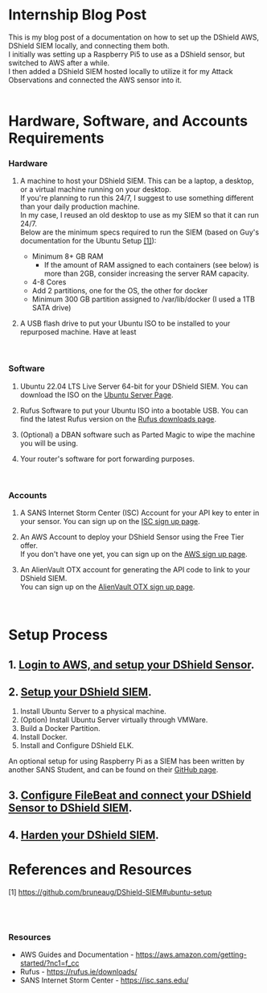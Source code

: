 # Internship Blog Post
This is my blog post of a documentation on how to set up the DShield AWS, DShield SIEM locally, and connecting them both. <br>
I initially was setting up a Raspberry Pi5 to use as a DShield sensor, but switched to AWS after a while. <br>
I then added a DShield SIEM hosted locally to utilize it for my Attack Observations and connected the AWS sensor into it.
<br>
<br>

# Hardware, Software, and Accounts Requirements

### Hardware

1. A machine to host your DShield SIEM. This can be a laptop, a desktop, or a virtual machine running on your desktop. <br>
  If you're planning to run this 24/7, I suggest to use something different than your daily production machine. <br>
  In my case, I reused an old desktop to use as my SIEM so that it can run 24/7. <br>
  Below are the minimum specs required to run the SIEM (based on Guy's documentation for the Ubuntu Setup [[1]](https://github.com/bruneaug/DShield-SIEM#ubuntu-setup)): <br>
   - Minimum 8+ GB RAM<br>
     - If the amount of RAM assigned to each containers (see below) is more than 2GB, consider increasing the server RAM capacity.<br>
   - 4-8 Cores<br>
   - Add 2 partitions, one for the OS, the other for docker<br>
   - Minimum 300 GB partition assigned to /var/lib/docker (I used a 1TB SATA drive) <br>

2. A USB flash drive to put your Ubuntu ISO to be installed to your repurposed machine. Have at least 
<br>

### Software

1. Ubuntu 22.04 LTS Live Server 64-bit for your DShield SIEM. You can download the ISO on the [Ubuntu Server Page](https://ubuntu.com/download/server).

2. Rufus Software to put your Ubuntu ISO into a bootable USB. You can find the latest Rufus version on the [Rufus downloads page](https://rufus.ie/downloads/).

3. (Optional) a DBAN software such as Parted Magic to wipe the machine you will be using.

4. Your router's software for port forwarding purposes.
<br>

### Accounts

1. A SANS Internet Storm Center (ISC) Account for your API key to enter in your sensor. You can sign up on the [ISC sign up page](https://isc.sans.edu/register.html).

2. An AWS Account to deploy your DShield Sensor using the Free Tier offer. <br> If you don't have one yet, you can sign up on the [AWS sign up page](https://signin.aws.amazon.com/signup?request_type=register).

3. An AlienVault OTX account for generating the API code to link to your DShield SIEM. <br> You can sign up on the [AlienVault OTX sign up page](https://otx.alienvault.com/).
<br>

# Setup Process

## 1. [Login to AWS, and setup your DShield Sensor](./1.%20AWS%20DShield%20Sensor%20Setup.md). <!-- TO-DO: Create a page on how to provision a Dshield Sensor through AWS based on Dr. J's GitHub Documentation -->
   
## 2. [Setup your DShield SIEM](./2.%20Setup%20Your%20DShield%20SIEM.md). <br>
  1. Install Ubuntu Server to a physical machine.<br> <!-- TO-DO: Create a page on how to intall Ubuntu Server to a machine -->
  2. (Option) Install Ubuntu Server virtually through VMWare.<br> <!-- TO-DO: Create a page on how to install Ubuntu Server virtually through VMWare -->
  3. Build a Docker Partition.<br> <!-- TO-DO: Either Link Guy's page on how to build a docker partion, or create a page dedicated for it. The amount of storage might need to be defined. -->
  4. Install Docker.<br> <!-- TO-DO: Create a page on how to install Docker -->
  5. Install and Configure DShield ELK.<br> <!-- TO-DO: Create a page on how to Configure DShield ELK based on Guy's Configurations-->


An optional setup for using Raspberry Pi as a SIEM has been written by another SANS Student, and can be found on their [GitHub page](https://github.com/amelete11235/homelab/blob/main/Installing%20DShield%20SIEM%20on%20a%20Raspberry%20Pi%205%20-%208%20GB%20RAM/Installing%20DShield%20SIEM%20on%20a%20Raspberry%20Pi%205%20-%208%20GB%20RAM.md).
   
## 3. [Configure FileBeat and connect your DShield Sensor to DShield SIEM](./3.%20Configure%20Filebeat%20on%20DShield%20Sensor.md).


## 4. [Harden your DShield SIEM](./4.%20Harden%20your%20DShield%20SIEM.md).


# References and Resources

[1] https://github.com/bruneaug/DShield-SIEM#ubuntu-setup <br>

<br>
<br>

### Resources
- AWS Guides and Documentation - https://aws.amazon.com/getting-started/?nc1=f_cc
- Rufus - https://rufus.ie/downloads/
- SANS Internet Storm Center - https://isc.sans.edu/
